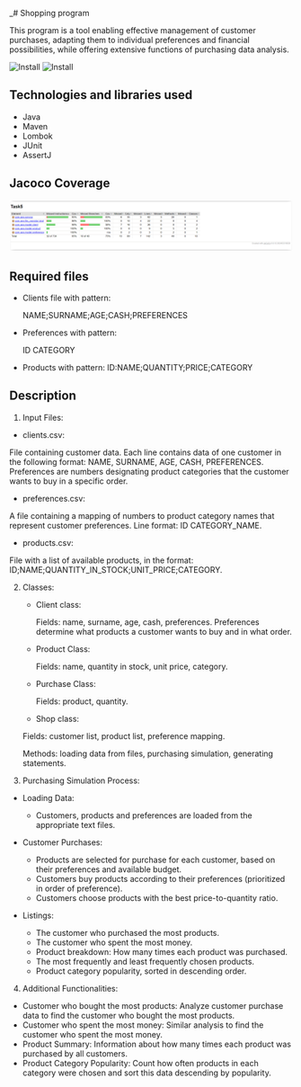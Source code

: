 _# Shopping program

This program is a tool enabling effective management of customer purchases, adapting them to individual preferences and financial possibilities, while offering extensive functions of purchasing data analysis.

![Install](https://img.shields.io/badge/install-passing-green)
![Install](https://img.shields.io/badge/coverage-95%25-light%20green)

## Technologies and libraries used

* Java
* Maven
* Lombok
* JUnit
* AssertJ

## Jacoco Coverage

![App Screenshot](src/test/resources/jacoco_raport.PNG)

## Required files

* Clients file with pattern:

  NAME;SURNAME;AGE;CASH;PREFERENCES

* Preferences with pattern:

  ID CATEGORY

* Products with pattern:
ID:NAME;QUANTITY;PRICE;CATEGORY

## Description

1. Input Files:

* clients.csv:

File containing customer data. Each line contains data of one customer in the following format: NAME, SURNAME, AGE, CASH, PREFERENCES. Preferences are numbers designating product categories that the customer wants to buy in a specific order.

* preferences.csv:

A file containing a mapping of numbers to product category names that represent customer preferences. Line format: ID CATEGORY_NAME.

* products.csv:

File with a list of available products, in the format: ID;NAME;QUANTITY_IN_STOCK;UNIT_PRICE;CATEGORY.

2. Classes:

   * Client class:

     Fields: name, surname, age, cash, preferences.
      Preferences determine what products a customer wants to buy and in what order.

   * Product Class:
    
      Fields: name, quantity in stock, unit price, category.

   * Purchase Class:

      Fields: product, quantity.

   * Shop class:

    Fields: customer list, product list, preference mapping.

    Methods: loading data from files, purchasing simulation, generating statements.


3. Purchasing Simulation Process:

* Loading Data:
  * Customers, products and preferences are loaded from the appropriate text files.

* Customer Purchases:
  * Products are selected for purchase for each customer, based on their preferences and available budget.
  * Customers buy products according to their preferences (prioritized in order of preference).
  * Customers choose products with the best price-to-quantity ratio.

* Listings:
  * The customer who purchased the most products.
  * The customer who spent the most money.
  * Product breakdown: How many times each product was purchased.
  * The most frequently and least frequently chosen products.
  * Product category popularity, sorted in descending order.

4. Additional Functionalities:

* Customer who bought the most products: Analyze customer purchase data to find the customer who bought the most products.
* Customer who spent the most money: Similar analysis to find the customer who spent the most money.
* Product Summary: Information about how many times each product was purchased by all customers.
* Product Category Popularity: Count how often products in each category were chosen and sort this data descending by popularity.